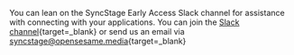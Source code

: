 You can lean on the SyncStage Early Access Slack channel for assistance with connecting with your applications. You can join the [Slack channel](https://opensesamemedia.slack.com){target=_blank} or send us an email via [syncstage@opensesame.media](mailto:syncstage@opensesame.media){target=_blank}